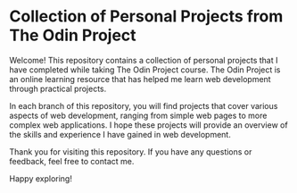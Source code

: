 # Collection of Personal Projects from The Odin Project
Welcome! This repository contains a collection of personal projects that I have completed while taking The Odin Project course. The Odin Project is an online learning resource that has helped me learn web development through practical projects.

In each branch of this repository, you will find projects that cover various aspects of web development, ranging from simple web pages to more complex web applications. I hope these projects will provide an overview of the skills and experience I have gained in web development.

Thank you for visiting this repository. If you have any questions or feedback, feel free to contact me.

Happy exploring!
